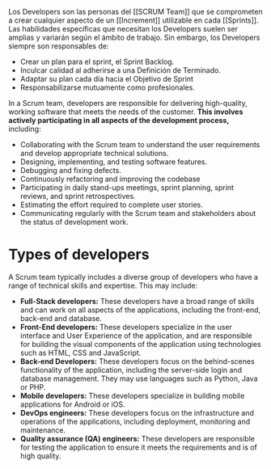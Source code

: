 Los Developers son las personas del [[SCRUM Team]] que se comprometen a crear cualquier aspecto de un [[Increment]] utilizable en cada [[Sprints]].
Las habilidades específicas que necesitan los Developers suelen ser amplias y variarán según el ámbito de trabajo. Sin embargo, los Developers siempre son responsables de:
- Crear un plan para el sprint, el Sprint Backlog.
- Inculcar calidad al adherirse a una Definición de Terminado.
- Adaptar su plan cada día hacia el Objetivo de Sprint
- Responsabilizarse mutuamente como profesionales.

In a Scrum team, developers are responsible for delivering high-quality, working software that meets the needs of the customer. **This involves actively participating in all aspects of the development process,** including:
- Collaborating with the Scrum team to understand the user requirements and develop appropriate technical solutions. 
- Designing, implementing, and testing software features.
- Debugging and fixing defects.
- Continuously refactoring and improving the codebase
- Participating in daily stand-ups meetings, sprint planning, sprint reviews, and sprint retrospectives.
- Estimating the effort required to complete user stories.
- Communicating regularly with the Scrum team and stakeholders about the status of development work.

# Types of developers 
A Scrum team typically includes a diverse group of developers who have a range of technical skills and expertise. This may include:
- **Full-Stack developers:** These developers have a broad range of skills and can work on all aspects of the applications, including the front-end, back-end and database.
- **Front-End developers:** These developers specialize in the user interface and User Experience of the application, and are responsible for building the visual components of the application using technologies such as HTML, CSS and JavaScript.
- **Back-end Developers:** These developers focus on the behind-scenes functionality of the application, including the server-side login and database management. They may use languages such as Python, Java or PHP.
- **Mobile developers:** These developers specialize in building mobile applications for Android or iOS.
- **DevOps engineers:** These developers focus on the infrastructure and operations of the applications, including deployment, monitoring and maintenance.
- **Quality assurance (QA) engineers:** These developers are responsible for testing the application to ensure it meets the requirements and is of high quality. 